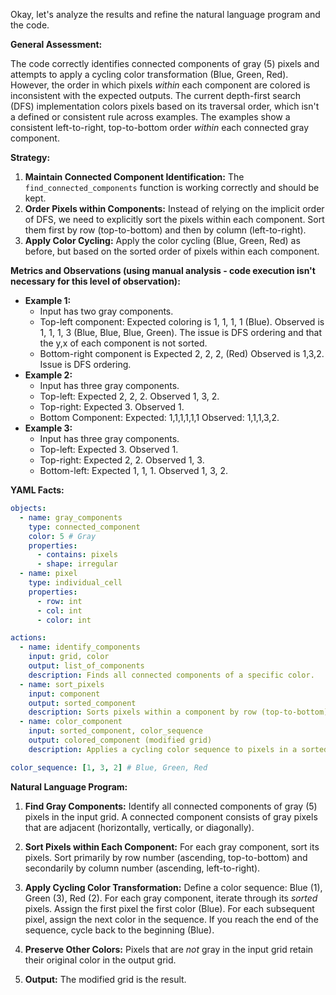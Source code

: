 Okay, let's analyze the results and refine the natural language program and the code.

**General Assessment:**

The code correctly identifies connected components of gray (5) pixels and attempts to apply a cycling color transformation (Blue, Green, Red). However, the order in which pixels *within* each component are colored is inconsistent with the expected outputs. The current depth-first search (DFS) implementation colors pixels based on its traversal order, which isn't a defined or consistent rule across examples. The examples show a consistent left-to-right, top-to-bottom order *within* each connected gray component.

**Strategy:**

1.  **Maintain Connected Component Identification:** The `find_connected_components` function is working correctly and should be kept.
2.  **Order Pixels within Components:**  Instead of relying on the implicit order of DFS, we need to explicitly sort the pixels within each component. Sort them first by row (top-to-bottom) and then by column (left-to-right).
3.  **Apply Color Cycling:** Apply the color cycling (Blue, Green, Red) as before, but based on the sorted order of pixels within each component.

**Metrics and Observations (using manual analysis - code execution isn't necessary for this level of observation):**

*   **Example 1:**
    *   Input has two gray components.
    *   Top-left component: Expected coloring is 1, 1, 1, 1 (Blue). Observed is 1, 1, 1, 3 (Blue, Blue, Blue, Green). The issue is DFS ordering and that the y,x of each component is not sorted.
    *    Bottom-right component is Expected 2, 2, 2, (Red) Observed is 1,3,2. Issue is DFS ordering.
*   **Example 2:**
    *   Input has three gray components.
    *   Top-left: Expected 2, 2, 2. Observed 1, 3, 2.
    *   Top-right: Expected 3. Observed 1.
    *   Bottom Component: Expected: 1,1,1,1,1,1 Observed: 1,1,1,3,2.
*   **Example 3:**
      * Input has three gray components.
      * Top-left: Expected 3. Observed 1.
      * Top-right: Expected 2, 2. Observed 1, 3.
      * Bottom-left: Expected 1, 1, 1. Observed 1, 3, 2.

**YAML Facts:**


```yaml
objects:
  - name: gray_components
    type: connected_component
    color: 5 # Gray
    properties:
      - contains: pixels
      - shape: irregular
  - name: pixel
    type: individual_cell
    properties:
      - row: int
      - col: int
      - color: int

actions:
  - name: identify_components
    input: grid, color
    output: list_of_components
    description: Finds all connected components of a specific color.
  - name: sort_pixels
    input: component
    output: sorted_component
    description: Sorts pixels within a component by row (top-to-bottom) and then by column (left-to-right).
  - name: color_component
    input: sorted_component, color_sequence
    output: colored_component (modified grid)
    description: Applies a cycling color sequence to pixels in a sorted component.

color_sequence: [1, 3, 2] # Blue, Green, Red
```


**Natural Language Program:**

1.  **Find Gray Components:** Identify all connected components of gray (5) pixels in the input grid.  A connected component consists of gray pixels that are adjacent (horizontally, vertically, or diagonally).

2.  **Sort Pixels within Each Component:** For each gray component, sort its pixels. Sort primarily by row number (ascending, top-to-bottom) and secondarily by column number (ascending, left-to-right).

3.  **Apply Cycling Color Transformation:**  Define a color sequence: Blue (1), Green (3), Red (2). For each gray component, iterate through its *sorted* pixels.  Assign the first pixel the first color (Blue). For each subsequent pixel, assign the next color in the sequence. If you reach the end of the sequence, cycle back to the beginning (Blue).

4. **Preserve Other Colors:** Pixels that are *not* gray in the input grid retain their original color in the output grid.

5.  **Output:** The modified grid is the result.
